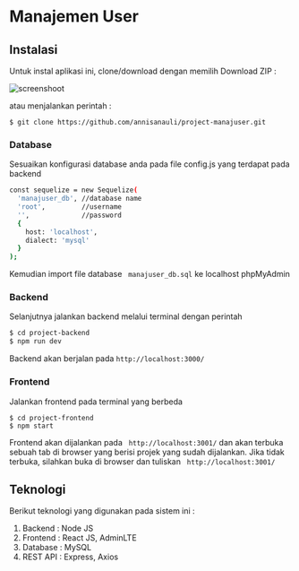 # Manajemen User

## Instalasi
Untuk instal aplikasi ini, clone/download dengan memilih Download ZIP : 

![screenshoot](https://user-images.githubusercontent.com/43631445/84107020-de2ac900-aa46-11ea-9811-cc16e8b465de.png)

atau menjalankan perintah :
```
$ git clone https://github.com/annisanauli/project-manajuser.git
```
### Database 
Sesuaikan konfigurasi database anda pada file config.js yang terdapat pada backend
```sh 
const sequelize = new Sequelize(
  'manajuser_db', //database name
  'root',         //username
  '',             //password
  {
    host: 'localhost',
    dialect: 'mysql'
  }
);
```
Kemudian import file database ``` manajuser_db.sql``` ke localhost phpMyAdmin

### Backend
Selanjutnya jalankan backend melalui terminal dengan perintah 
```sh
$ cd project-backend
$ npm run dev
```
Backend akan berjalan pada ``` http://localhost:3000/ ```

### Frontend
Jalankan frontend pada terminal yang berbeda
```
$ cd project-frontend
$ npm start
```
Frontend akan dijalankan pada ``` http://localhost:3001/``` dan akan terbuka sebuah tab di browser yang berisi projek yang sudah dijalankan.
Jika tidak terbuka, silahkan buka di browser dan tuliskan ``` http://localhost:3001/```

## Teknologi 
Berikut teknologi yang digunakan pada sistem ini :
1. Backend : Node JS
2. Frontend : React JS, AdminLTE
3. Database : MySQL
4. REST API : Express, Axios

